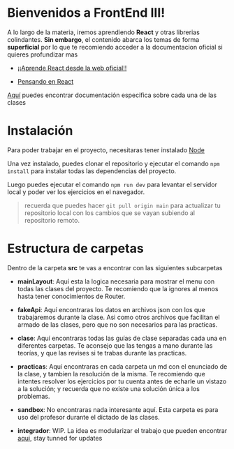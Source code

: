 # Bienvenidos a FrontEnd III!

A lo largo de la materia, iremos aprendiendo **React** y otras librerias colindantes.
**Sin embargo**, el contenido abarca los temas de forma **superficial**
por lo que te recomiendo acceder a la documentacion oficial si quieres profundizar mas

- [¡¡Aprende React desde la web oficial!!](https://react.dev/learn)

- [Pensando en React](https://react.dev/learn/thinking-in-react)

[Aquí](/doc/externalLinks.md) puedes encontrar documentación especifica sobre cada una de las clases

# Instalación

Para poder trabajar en el proyecto, necesitaras tener instalado [Node](https://nodejs.org/es/)

Una vez instalado, puedes clonar el repositorio y ejecutar el comando `npm install` para instalar todas las dependencias del proyecto.

Luego puedes ejecutar el comando `npm run dev` para levantar el servidor local y poder ver los ejercicios en el navegador.

> recuerda que puedes hacer `git pull origin main` para actualizar tu repositorio local con los cambios que se vayan subiendo al repositorio remoto.

# Estructura de carpetas

Dentro de la carpeta **src** te vas a encontrar con las siguientes subcarpetas

- **mainLayout**: Aquí esta la logica necesaria para mostrar el menu con todas las clases del proyecto. Te recomiendo que la ignores al menos hasta tener conocimientos de Router.

- **fakeApi**: Aquí encontraras los datos en archivos json con los que trabajaremos durante la clase. Asi como otros archivos que facilitan el armado de las clases, pero que no son necesarios para las practicas.

- **clase**: Aquí encontraras todas las guías de clase separadas cada una en diferentes carpetas. Te aconsejo que las tengas a mano durante las teorías, y que las revises si te trabas durante las practicas.

- **practicas**: Aquí encontraras en cada carpeta un md con el enunciado de la clase, y tambien la resolución de la misma. Te recomiendo que intentes resolver los ejercicios por tu cuenta antes de echarle un vistazo a la solución; y recuerda que no existe una solución única a los problemas.

- **sandbox**: No encontraras nada interesante aquí. Esta carpeta es para uso del profesor durante el dictado de las clases.

- **integrador**: WIP. La idea es modularizar el trabajo que pueden encontrar [aqui](https://docs.google.com/document/d/1mrqBRTc1A9n34yHcBtMcufI9F0D-hy4wQ_SjeCp1DIY/edit?usp=share_link), stay tunned for updates

